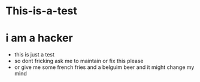 # This-is-a-test
# i am a hacker
- this is just a test 
- so dont fricking ask me to maintain or fix this please
- or give me some french fries and a belguim beer and it might change my mind 
